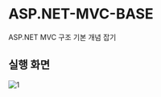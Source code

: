 # ASP.NET-MVC-BASE
ASP.NET MVC 구조 기본 개념 잡기

## 실행 화면
![1](https://user-images.githubusercontent.com/22911504/101022069-38e74c80-35b4-11eb-90b2-d6396a992564.PNG)
